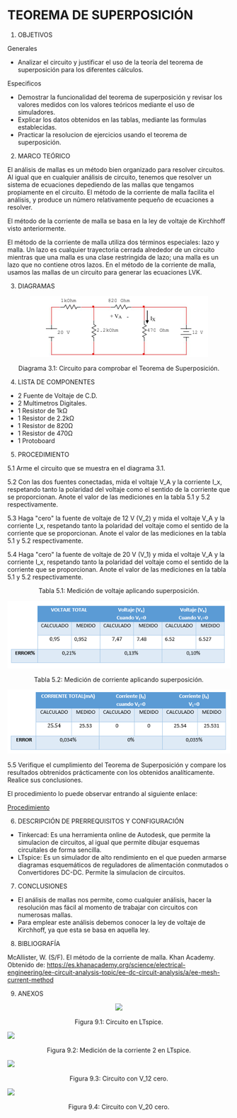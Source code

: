 # TEOREMA DE SUPERPOSICIÓN

1. OBJETIVOS

Generales

* Analizar el circuito  y justificar el uso de la teoría del teorema de superposición para los diferentes cálculos. 

Especificos

* Demostrar la funcionalidad del teorema de superposición y revisar los valores medidos con los valores teóricos mediante el uso de simuladores. 
* Explicar los datos obtenidos en las tablas, mediante las formulas establecidas.
* Practicar la resolucion de ejercicios usando el teorema de superposición.

2. MARCO TEÓRICO 

El análisis de mallas es un método bien organizado para resolver circuitos. Al igual que en cualquier análisis de circuito, tenemos que resolver un sistema de ecuaciones depediendo de las mallas que tengamos propiamente en el circuito. El método de la corriente de malla facilita el análisis, y produce un número relativamente pequeño de ecuaciones a resolver. 

El método de la corriente de malla se basa en la ley de voltaje de Kirchhoff visto anteriormente. 

El método de la corriente de malla utiliza dos términos especiales: lazo y malla. Un lazo es cualquier trayectoria cerrada alrededor de un circuito mientras que una malla es una clase restringida de lazo; una malla es un lazo que no contiene otros lazos. En el método de la corriente de malla, usamos las mallas de un circuito para generar las ecuaciones LVK.

3. DIAGRAMAS

<p align="center">
  <img src="https://github.com/Dillanj2/Informe3/blob/main/Im%C3%A1genes/Circuito%20para%20comprobar%20el%20Teorema%20de%20Superposici%C3%B3n.png">
</p>
<p align="center">
  Diagrama 3.1: Circuito para comprobar el Teorema de Superposición.
</p>

4. LISTA DE COMPONENTES

* 2 Fuente de Voltaje de C.D.
* 2 Multimetros Digitales.
* 1 Resistor de 1kΩ
* 1 Resistor de 2.2kΩ
* 1 Resistor de 820Ω
* 1 Resistor de 470Ω
* 1 Protoboard

5. PROCEDIMIENTO

5.1 Arme el circuito que se muestra en el diagrama 3.1.

5.2 Con las dos fuentes conectadas, mida el voltaje V_A y la corriente I_x, respetando tanto la polaridad del voltaje como el sentido de la corriente que se proporcionan. Anote el valor de las mediciones en la tabla 5.1 y 5.2 respectivamente.

5.3 Haga "cero" la fuente de voltaje de 12 V (V_2) y mida el voltaje V_A y la corriente I_x, respetando tanto la polaridad del voltaje como el sentido de la corriente que se proporcionan. Anote el valor de las mediciones en la tabla 5.1 y 5.2 respectivamente.

5.4 Haga "cero" la fuente de voltaje de 20 V (V_1) y mida el voltaje V_A y la corriente I_x, respetando tanto la polaridad del voltaje como el sentido de la corriente que se proporcionan. Anote el valor de las mediciones en la tabla 5.1 y 5.2 respectivamente.

<p align="center">
  Tabla 5.1: Medición de voltaje aplicando superposición.
</p>
<p align="center">
  <img src="https://github.com/Dillanj2/Informe3/blob/main/Im%C3%A1genes/Medici%C3%B3n%20de%20voltaje%20aplicando%20superposici%C3%B3n.png">
</p>

<p align="center">
  Tabla 5.2: Medición de corriente aplicando superposición.
</p>
<p align="center">
  <img src="https://github.com/Dillanj2/Informe3/blob/main/Im%C3%A1genes/Medici%C3%B3n%20de%20corriente%20aplicando%20superposici%C3%B3n.png">
</p>

5.5 Verifique el cumplimiento del Teorema de Superposición y compare los resultados obtrenidos prácticamente con los obtenidos analíticamente. Realice sus conclusiones.

El procedimiento lo puede observar entrando al siguiente enlace:

<p><a href="https://github.com/Dillanj2/Informe2/blob/main/C%C3%B3digo%20Fuente/Procedimiento_de_Laboratorio_2.pdf">Procedimiento</a>

6. DESCRIPCIÓN DE PRERREQUISITOS Y CONFIGURACIÓN

* Tinkercad: Es una herramienta online de Autodesk, que permite la simulacion de circuitos, al igual que permite dibujar esquemas circuitales de forma sencilla.
* LTspice: Es un simulador de alto rendimiento en el que pueden armarse diagramas esquemáticos de reguladores de alimentación conmutados o Convertidores DC-DC. Permite la simulacion de circuitos.

7. CONCLUSIONES

* El análisis de mallas nos permite, como cualquier análisis, hacer la resolución mas fácil al momento de trabajar con circuitos con numerosas mallas.
* Para emplear este análisis debemos conocer la ley de voltaje de Kirchhoff, ya que esta se basa en aquella ley. 

8. BIBLIOGRAFÍA

McAllister, W. (S/F). El método de la corriente de malla. Khan Academy. Obtenido de: https://es.khanacademy.org/science/electrical-engineering/ee-circuit-analysis-topic/ee-dc-circuit-analysis/a/ee-mesh-current-method

9. ANEXOS

<p align="center">
  <img src="https://github.com/Dillanj2/Informe3/blob/main/Im%C3%A1genes/Circuito%20en%20LTspice.jpeg">
</p>
<p align="center">
  Figura 9.1: Circuito en LTspice.
</p

<p align="center">
  <img src="https://github.com/Dillanj2/Informe2/blob/main/Im%C3%A1genes/Corriente%202.jpeg">
</p>
<p align="center">
  Figura 9.2: Medición de la corriente 2 en LTspice.
</p

<p align="center">
  <img src="https://github.com/Dillanj2/Informe3/blob/main/Im%C3%A1genes/Circuito%20con%20V_1%20cero.jpeg">
</p>
<p align="center">
  Figura 9.3: Circuito con V_12 cero.
</p
  
<p align="center">
  <img src="https://github.com/Dillanj2/Informe3/blob/main/Im%C3%A1genes/Circuito%20con%20V_2%20cero.jpeg">
</p>
<p align="center">
  Figura 9.4: Circuito con V_20 cero.
</p


